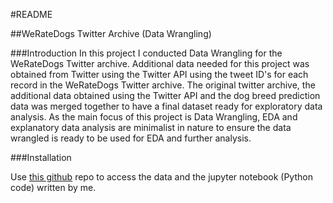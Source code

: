#README

##WeRateDogs Twitter Archive (Data Wrangling)

###Introduction
In this project I conducted Data Wrangling for the WeRateDogs Twitter archive. Additional data needed for this project was obtained from Twitter using the Twitter API using the tweet ID's for each record in the WeRateDogs Twitter archive.
The original twitter archive, the additional data obtained using the Twitter API and the dog breed prediction data was merged together to have a final dataset ready for exploratory data analysis.
As the main focus of this project is Data Wrangling, EDA and explanatory data analysis are minimalist in nature to ensure the data wrangled is ready to be used for EDA and further analysis. 


###Installation

Use [this github](https://github.com/varsha-shewale/Projects-Final/tree/master/DataWrangling_weRateDogs) repo to access the data and the jupyter notebook (Python code) written by me.

